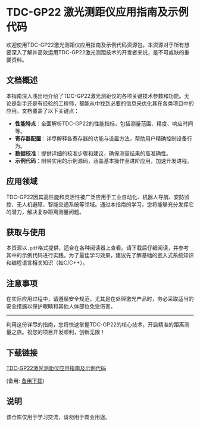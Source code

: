 # TDC-GP22 激光测距仪应用指南及示例代码

欢迎使用TDC-GP22激光测距仪应用指南及示例代码资源包。本资源对于所有想要深入了解并高效运用TDC-GP22激光测距技术的开发者来说，是不可或缺的重要资料。

## 文档概述

本指南深入浅出地介绍了TDC-GP22激光测距仪的各项关键技术参数和功能。无论是新手还是有经验的工程师，都能从中找到必要的信息来优化其在各类项目中的应用。文档覆盖了以下关键点：

- **性能特点**：全面解析TDC-GP22的性能指标，包括测量范围、精度、响应时间等。
- **寄存器配置**：详尽解释各寄存器的功能与设置方法，帮助用户精确控制设备行为。
- **数据校准**：提供详细的校准步骤和建议，确保测量结果的高准确性。
- **示例代码**：附带实用的示例源码，涵盖基本操作至进阶应用，加速开发进程。

## 应用领域

TDC-GP22因其高性能和灵活性被广泛应用于工业自动化、机器人导航、安防监控、无人机避障、智能交通系统等领域。通过本指南的学习，您将能够充分发挥它的潜力，解决复杂距离测量问题。

## 获取与使用

本资源以`.pdf`格式提供，适合在各种阅读器上查看。请下载后仔细阅读，并参考其中的示例代码进行实践。为了最佳学习效果，建议先了解基础的嵌入式系统知识和编程语言相关知识（如C/C++）。

## 注意事项

在实际应用过程中，请遵循安全规范，尤其是在处理激光产品时，务必采取适当的安全措施以保护眼睛和其他人体部位免受伤害。

---

利用这份详尽的指南，您将快速掌握TDC-GP22的核心技术，开启精准的距离测量之旅。祝您的项目开发顺利，创新无限！

## 下载链接
[TDC-GP22激光测距仪应用指南及示例代码](https://pan.quark.cn/s/4fb248917931) 

(备用: [备用下载](https://pan.baidu.com/s/1sDfsF_E2gkYLNx8ptuZI9w?pwd=1234))

## 说明

该仓库仅用于学习交流，请勿用于商业用途。
